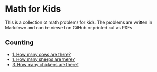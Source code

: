 # Math for Kids

This is a collection of math problems for kids. The problems are written in Markdown and can be viewed on GitHub or printed out as PDFs.

<!-- BEGIN MATH PROBLEMS -->

## Counting

* [1. How many cows are there?](problems/1)
* [1. How many sheeps are there?](problems/2)
* [3. How many chickens are there?](problems/3)

<!-- END MATH PROBLEMS -->